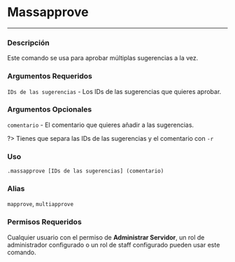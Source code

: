 # Massapprove
---
### Descripción
Este comando se usa para aprobar múltiplas sugerencias a la vez.
### Argumentos Requeridos
`IDs de las sugerencias` - Los IDs de las sugerencias que quieres aprobar.
### Argumentos Opcionales
`comentario` - El comentario que quieres añadir a las sugerencias.

?> Tienes que separa las IDs de las sugerencias y el comentario con `-r`
### Uso
```
.massapprove [IDs de las sugerencias] (comentario)
```
### Alias
`mapprove`, `multiapprove`
### Permisos Requeridos
Cualquier usuario con el permiso de **Administrar Servidor**, un rol de administrador configurado o un rol de staff configurado pueden usar este comando.
